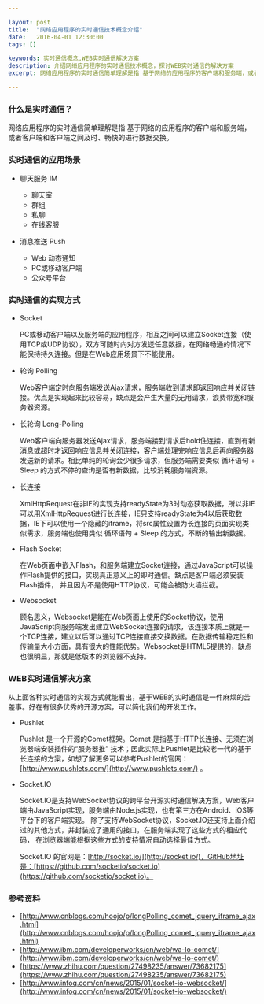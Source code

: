 ```yaml
---

layout: post
title:  "网络应用程序的实时通信技术概念介绍"
date:   2016-04-01 12:30:00
tags: []

keywords: 实时通信概念,WEB实时通信解决方案
description: 介绍网络应用程序的实时通信技术概念，探讨WEB实时通信的解决方案
excerpt: 网络应用程序的实时通信简单理解是指 基于网络的应用程序的客户端和服务端，或者客户端和客户端之间及时、畅快的进行数据交换，本文介绍网络应用程序的实时通信技术概念，探讨WEB实时通信的解决方案

---
```



### 什么是实时通信？

网络应用程序的实时通信简单理解是指 基于网络的应用程序的客户端和服务端，或者客户端和客户端之间及时、畅快的进行数据交换。


### 实时通信的应用场景

* 聊天服务 IM 

    * 聊天室
    * 群组
    * 私聊
    * 在线客服

* 消息推送 Push

    * Web 动态通知
    * PC或移动客户端
    * 公众号平台


### 实时通信的实现方式


* Socket

    PC或移动客户端以及服务端的应用程序，相互之间可以建立Socket连接（使用TCP或UDP协议），双方可随时向对方发送任意数据，在网络畅通的情况下能保持持久连接。但是在Web应用场景下不能使用。

* 轮询 Polling

    Web客户端定时向服务端发送Ajax请求，服务端收到请求即返回响应并关闭链接。优点是实现起来比较容易，缺点是会产生大量的无用请求，浪费带宽和服务器资源。 

* 长轮询 Long-Polling

    Web客户端向服务器发送Ajax请求，服务端接到请求后hold住连接，直到有新消息或超时才返回响应信息并关闭连接，客户端处理完响应信息后再向服务器发送新的请求。相比单纯的轮询会少很多请求，但服务端需要类似 循环语句 + Sleep 的方式不停的查询是否有新数据，比较消耗服务端资源。

* 长连接

    XmlHttpRequest在非IE的实现支持readyState为3时动态获取数据，所以非IE可以用XmlHttpRequest进行长连接，IE只支持readyState为4以后获取数据，IE下可以使用一个隐藏的iframe，将src属性设置为长连接的页面实现类似需求，服务端也使用类似 循环语句 + Sleep 的方式，不断的输出新数据。

* Flash Socket

    在Web页面中嵌入Flash，和服务端建立Socket连接，通过JavaScript可以操作Flash提供的接口，实现真正意义上的即时通信。缺点是客户端必须安装Flash插件， 并且因为不是使用HTTP协议，可能会被防火墙拦截。 

* Websocket
    
    顾名思义，Websocket是能在Web页面上使用的Socket协议，使用JavaScript向服务端发出建立WebSocket连接的请求，该连接本质上就是一个TCP连接，建立以后可以通过TCP连接直接交换数据。在数据传输稳定性和传输量大小方面，具有很大的性能优势。Websocket是HTML5提供的，缺点也很明显，那就是低版本的浏览器不支持。


### WEB实时通信解决方案

从上面各种实时通信的实现方式就能看出，基于WEB的实时通信是一件麻烦的苦差事。好在有很多优秀的开源方案，可以简化我们的开发工作。

* Pushlet

    Pushlet 是一个开源的Comet框架。Comet 是指基于HTTP长连接、无须在浏览器端安装插件的“服务器推” 技术；因此实际上Pushlet是比较老一代的基于长连接的方案，如想了解更多可以参考Pushlet的官网：[http://www.pushlets.com/](http://www.pushlets.com/) 。

* Socket.IO

    Socket.IO是支持WebSocket协议的跨平台开源实时通信解决方案，Web客户端由JavaScript实现，服务端由Node.js实现，也有第三方在Android、iOS等平台下的客户端实现。 除了支持WebSocket协议，Socket.IO还支持上面介绍过的其他方式，并封装成了通用的接口，在服务端实现了这些方式的相应代码， 在浏览器端能根据这些方式的支持情况自动选择最佳方式。

    Socket.IO 的官网是：[http://socket.io/](http://socket.io/)，GitHub地址是：[https://github.com/socketio/socket.io](https://github.com/socketio/socket.io)。


### 参考资料

* [http://www.cnblogs.com/hoojo/p/longPolling_comet_jquery_iframe_ajax.html](http://www.cnblogs.com/hoojo/p/longPolling_comet_jquery_iframe_ajax.html)
* [http://www.ibm.com/developerworks/cn/web/wa-lo-comet/](http://www.ibm.com/developerworks/cn/web/wa-lo-comet/)
* [https://www.zhihu.com/question/27498235/answer/73682175](https://www.zhihu.com/question/27498235/answer/73682175)
* [http://www.infoq.com/cn/news/2015/01/socket-io-websocket/](http://www.infoq.com/cn/news/2015/01/socket-io-websocket/)

